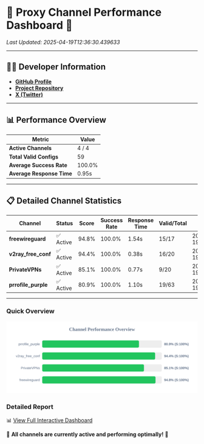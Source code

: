 # 🌟 Proxy Channel Performance Dashboard 🌟

_Last Updated: 2025-04-19T12:36:30.439633_

---

## 👩‍💻 Developer Information

- **[GitHub Profile](https://github.com/4n0nymou3)**  
- **[Project Repository](https://github.com/4n0nymou3/multi-proxy-config-fetcher)**  
- **[X (Twitter)](https://x.com/4n0nymou3)**  

---

## 📊 Performance Overview

| Metric                | Value       |
|-----------------------|-------------|
| **Active Channels**   | 4 / 4       |
| **Total Valid Configs** | 59          |
| **Average Success Rate** | 100.0%      |
| **Average Response Time** | 0.95s       |

---

## 📋 Detailed Channel Statistics

| Channel          | Status     | Score  | Success Rate | Response Time | Valid/Total | Last Success               |
|------------------|------------|--------|--------------|---------------|-------------|----------------------------|
| **freewireguard**  | ✅ Active  | 94.8%  | 100.0% | 1.54s         | 15/17       | 2025-04-19T12:36:30.438263 |
| **v2ray_free_conf**  | ✅ Active  | 94.4%  | 100.0% | 0.38s         | 16/20       | 2025-04-19T12:36:28.072484 |
| **PrivateVPNs**  | ✅ Active  | 85.1%  | 100.0% | 0.77s         | 9/20       | 2025-04-19T12:36:28.871839 |
| **prrofile_purple**  | ✅ Active  | 80.9%  | 100.0% | 1.10s         | 19/63       | 2025-04-19T12:36:27.641959 |

---

### Quick Overview
<div align="center">
  <a href="https://raw.githubusercontent.com/nullluser/NullRepo/refs/heads/main/assets/channel_stats_chart.svg">
    <img src="https://raw.githubusercontent.com/nullluser/NullRepo/refs/heads/main/assets/channel_stats_chart.svg" alt="Source Performance Statistics" width="800">
  </a>
</div>

### Detailed Report
📊 [View Full Interactive Dashboard](https://htmlpreview.github.io/?https://github.com/nullluser/NullRepo/blob/main/assets/performance_report.html)

🎉 **All channels are currently active and performing optimally!** 🎉
